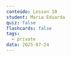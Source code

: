 ```yaml
---
conteúdo: Lesson 10
student: Maria Eduarda
quiz: false
flashcards: false
tags:
  - private
data: 2025-07-24
---
```

